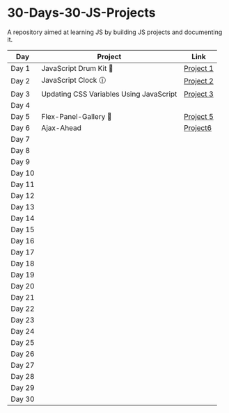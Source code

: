 # 30-Days-30-JS-Projects
A repository aimed at learning JS by building JS projects and documenting it.

| Day | Project | Link |
|----------|----------|----------|
| Day 1    | JavaScript Drum Kit  🥁 | [Project 1](https://iconicxdivyansh.github.io/30-Days-30-JS-Projects/Day-1-JavaScript-Drum-Kit/) |
| Day 2    | JavaScript Clock 🕧|  [Project 2](https://iconicxdivyansh.github.io/30-Days-30-JS-Projects/Day-2-JS-Clock/)   |
| Day 3    | Updating CSS Variables Using JavaScript | [Project 3](https://iconicxdivyansh.github.io/30-Days-30-JS-Projects/Day-3-CSS-Variables-and-JS/)|
| Day 4    |          |          |
| Day 5    | Flex-Panel-Gallery 🤟|  [Project 5](https://iconicxdivyansh.github.io/30-Days-30-JS-Projects/Day-5-Flex-Panel-Gallery/) |
| Day 6    | Ajax-Ahead         |[Project6](https://github.com/IconicXDivyansh/30-Days-30-JS-Projects/Day-6-Ajax-Type-Ahead/)          |
| Day 7    |          |          |
| Day 8     |          |          |
| Day 9         |          |          |
| Day 10         |          |          |
| Day 11         |          |          |
| Day 12        |          |          |
| Day 13        |          |          |
| Day 14        |          |          |
| Day 15        |          |          |
| Day 16        |          |          |
| Day 17        |          |          |
| Day 18        |          |          |
| Day 19        |          |          |
| Day 20        |          |          |
| Day 21        |          |          |
| Day 22        |          |          |
| Day 23         |          |          |
| Day 24         |          |          |
| Day 25         |          |          |
| Day 26         |          |          |
| Day 27        |          |          |
| Day 28        |          |          |
| Day 29        |          |          |
| Day 30        |          |          |
